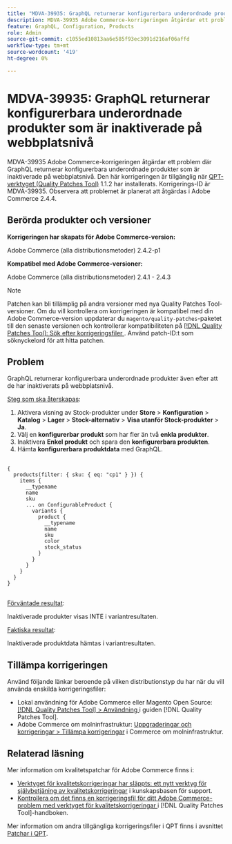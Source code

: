 ```yaml
---
title: "MDVA-39935: GraphQL returnerar konfigurerbara underordnade produkter som är inaktiverade på webbplatsnivå"
description: MDVA-39935 Adobe Commerce-korrigeringen åtgärdar ett problem där GraphQL returnerar konfigurerbara underordnade produkter som är inaktiverade på webbplatsnivå. Den här korrigeringen är tillgänglig när [QPT-verktyget (Quality Patches Tool)](https://experienceleague.adobe.com/en/docs/commerce-knowledge-base/kb/announcements/commerce-announcements/magento-quality-patches-released-new-tool-to-self-serve-quality-patches) 1.1.2 är installerat. Korrigerings-ID är MDVA-39935. Observera att problemet är planerat att åtgärdas i Adobe Commerce 2.4.4.
feature: GraphQL, Configuration, Products
role: Admin
source-git-commit: c1055ed10813aa6e585f93ec3091d216af06affd
workflow-type: tm+mt
source-wordcount: '419'
ht-degree: 0%

---
```


# MDVA-39935: GraphQL returnerar konfigurerbara underordnade produkter som är inaktiverade på webbplatsnivå

MDVA-39935 Adobe Commerce-korrigeringen åtgärdar ett problem där GraphQL returnerar konfigurerbara underordnade produkter som är inaktiverade på webbplatsnivå. Den här korrigeringen är tillgänglig när [QPT-verktyget (Quality Patches Tool)](https://experienceleague.adobe.com/en/docs/commerce-knowledge-base/kb/announcements/commerce-announcements/magento-quality-patches-released-new-tool-to-self-serve-quality-patches) 1.1.2 har installerats. Korrigerings-ID är MDVA-39935. Observera att problemet är planerat att åtgärdas i Adobe Commerce 2.4.4.

## Berörda produkter och versioner

**Korrigeringen har skapats för Adobe Commerce-version:**

Adobe Commerce (alla distributionsmetoder) 2.4.2-p1

**Kompatibel med Adobe Commerce-versioner:**

Adobe Commerce (alla distributionsmetoder) 2.4.1 - 2.4.3

>[!NOTE]
>
>Patchen kan bli tillämplig på andra versioner med nya Quality Patches Tool-versioner. Om du vill kontrollera om korrigeringen är kompatibel med din Adobe Commerce-version uppdaterar du `magento/quality-patches`-paketet till den senaste versionen och kontrollerar kompatibiliteten på [[!DNL Quality Patches Tool]: Sök efter korrigeringsfiler ](https://experienceleague.adobe.com/en/docs/commerce-knowledge-base/kb/announcements/commerce-announcements/magento-quality-patches-released-new-tool-to-self-serve-quality-patches). Använd patch-ID:t som söknyckelord för att hitta patchen.

## Problem

GraphQL returnerar konfigurerbara underordnade produkter även efter att de har inaktiverats på webbplatsnivå.

<u>Steg som ska återskapas</u>:

1. Aktivera visning av Stock-produkter under **Store** > **Konfiguration** > **Katalog** > **Lager** > **Stock-alternativ** > **Visa utanför Stock-produkter** > **Ja**.
1. Välj en **konfigurerbar produkt** som har fler än två **enkla produkter**.
1. Inaktivera **Enkel produkt** och spara den **konfigurerbara produkten**.
1. Hämta **konfigurerbara produktdata** med GraphQL.

<pre>
  <code class="language-graphql">
{
  products(filter: { sku: { eq: "cp1" } }) {
    items {
      __typename
      name
      sku
      ... on ConfigurableProduct {
        variants {
          product {
            __typename
            name
            sku
            color
            stock_status
          }
        }
      }
    }
  }
}
</code>
</pre>

<u>Förväntade resultat</u>:

Inaktiverade produkter visas INTE i variantresultaten.

<u>Faktiska resultat</u>:

Inaktiverade produktdata hämtas i variantresultaten.

## Tillämpa korrigeringen

Använd följande länkar beroende på vilken distributionstyp du har när du vill använda enskilda korrigeringsfiler:

* Lokal användning för Adobe Commerce eller Magento Open Source: [[!DNL Quality Patches Tool] > Användning ](/help/tools/quality-patches-tool/usage.md) i guiden [!DNL Quality Patches Tool].
* Adobe Commerce om molninfrastruktur: [Uppgraderingar och korrigeringar > Tillämpa korrigeringar](https://experienceleague.adobe.com/docs/commerce-cloud-service/user-guide/develop/upgrade/apply-patches.html) i Commerce om molninfrastruktur.

## Relaterad läsning

Mer information om kvalitetspatchar för Adobe Commerce finns i:

* [Verktyget för kvalitetskorrigeringar har släppts: ett nytt verktyg för självbetjäning av kvalitetskorrigeringar](https://experienceleague.adobe.com/en/docs/commerce-knowledge-base/kb/announcements/commerce-announcements/magento-quality-patches-released-new-tool-to-self-serve-quality-patches) i kunskapsbasen för support.
* [Kontrollera om det finns en korrigeringsfil för ditt Adobe Commerce-problem med verktyget för kvalitetskorrigeringar ](/help/tools/quality-patches-tool/patches-available-in-qpt/check-patch-for-magento-issue-with-magento-quality-patches.md) i [!DNL Quality Patches Tool]-handboken.

Mer information om andra tillgängliga korrigeringsfiler i QPT finns i avsnittet [Patchar i QPT](https://experienceleague.adobe.com/tools/commerce-quality-patches/index.html).
